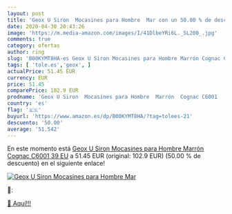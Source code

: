```yaml
---
layout: post
title: 'Geox U Siron  Mocasines para Hombre  Mar con un 50.00 % de descuento'
date: 2020-04-30 20:43:26
image: 'https://m.media-amazon.com/images/I/41DlbeYRi6L._SL200_.jpg'
comments: true
category: ofertas
author: ring
slug: 'B00KYMT8HA-es Geox U Siron Mocasines para Hombre Marrón Cognac C6001 39 EU'
tags: [ 'tole.es','geox', ]
actualPrice: 51.45 EUR
currency: EUR
price: 51.45
comparePrice: 102.9 EUR
prodname: 'Geox U Siron  Mocasines para Hombre  Marrón  Cognac C6001   39 EU'
country: 'es'
flag: '🇪🇸'
buyurl: 'https://www.amazon.es/dp/B00KYMT8HA/?tag=tolees-21'
descuento: '50.00'
average: '51.542'
---
```


En este momento está [Geox U Siron  Mocasines para Hombre  Marrón  Cognac C6001   39 EU](https://www.amazon.es/dp/B00KYMT8HA/?tag=tolees-21) a 51.45 EUR (original: 102.9 EUR) (50.00 %  de descuento) en el siguiente enlace!

[![Geox U Siron  Mocasines para Hombre  Mar](https://m.media-amazon.com/images/I/41DlbeYRi6L._SL200_.jpg)](https://www.amazon.es/dp/B00KYMT8HA/?tag=tolees-21)

🔎:


[🛒 Aquí!!!](https://www.amazon.es/dp/B00KYMT8HA/?tag=tolees-21)
